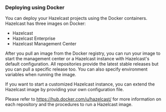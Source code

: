 
### Deploying using Docker

You can deploy your Hazelcast projects using the Docker containers. Hazelcast has three images on Docker:

- Hazelcast
- Hazelcast Enterprise
- Hazelcast Management Center


After you pull an image from the Docker registry, you can run your image to start the management center or a Hazelcast instance with Hazelcast's default configuration. All repositories provide the latest stable releases but you can pull a specific release too. You can also specify environment variables when running the image.

If you want to start a customized Hazelcast instance, you can extend the Hazelcast image by providing your own configuration file.

Please refer to <a href="https://hub.docker.com/u/hazelcast/" target="_blank">https://hub.docker.com/u/hazelcast/</a> for more information on each repository and the procedures to run a Hazelcast image.
